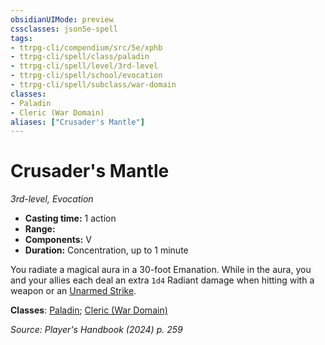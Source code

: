 ```yaml
---
obsidianUIMode: preview
cssclasses: json5e-spell
tags:
- ttrpg-cli/compendium/src/5e/xphb
- ttrpg-cli/spell/class/paladin
- ttrpg-cli/spell/level/3rd-level
- ttrpg-cli/spell/school/evocation
- ttrpg-cli/spell/subclass/war-domain
classes:
- Paladin
- Cleric (War Domain)
aliases: ["Crusader's Mantle"]
---
```

# Crusader's Mantle
*3rd-level, Evocation*  


- **Casting time:** 1 action
- **Range:** 
- **Components:** V
- **Duration:** Concentration, up to 1 minute

You radiate a magical aura in a 30-foot Emanation. While in the aura, you and your allies each deal an extra `1d4` Radiant damage when hitting with a weapon or an [Unarmed Strike](3-Mechanics/CLI/rules/variant-rules/unarmed-strike-xphb.md).

**Classes**: [Paladin](list-spells-classes-paladin); [Cleric (War Domain)](list-spells-classes-cleric-xphb-war-domain-xphb)

*Source: Player's Handbook (2024) p. 259*